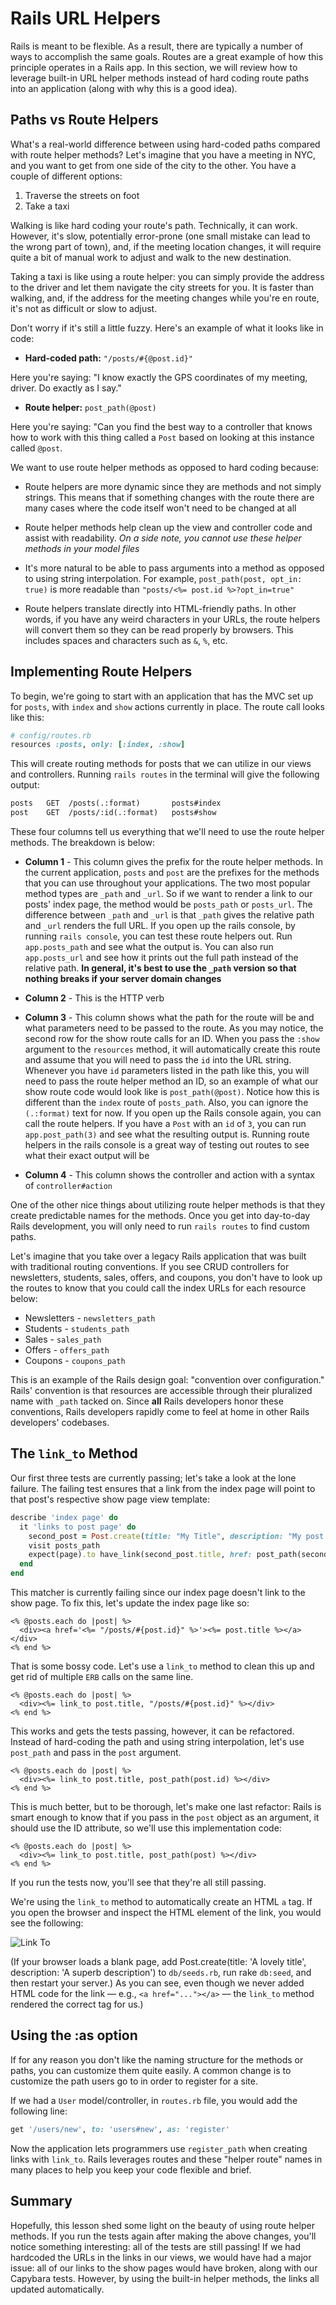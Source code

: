 # Rails URL Helpers

Rails is meant to be flexible. As a result, there are typically a
number of ways to accomplish the same goals. Routes are a great example of how
this principle operates in a Rails app. In this section, we will review how to
leverage built-in URL helper methods instead of hard coding route paths into an
application (along with why this is a good idea).

## Paths vs Route Helpers

What's a real-world difference between using hard-coded paths compared with
route helper methods? Let's imagine that you have a meeting in NYC, and you
want to get from one side of the city to the other. You have a couple of
different options:

1. Traverse the streets on foot
2. Take a taxi

Walking is like hard coding your route's path. Technically, it can work.
However, it's slow, potentially error-prone (one small mistake can lead to the
wrong part of town), and, if the meeting location changes, it will require
quite a bit of manual work to adjust and walk to the new destination.

Taking a taxi is like using a route helper: you can simply provide the address
to the driver and let them navigate the city streets for you. It is faster than
walking, and, if the address for the meeting changes while you're en route,
it's not as difficult or slow to adjust.

Don't worry if it's still a little fuzzy. Here's an example of what it looks
like in code:

* **Hard-coded path:** `"/posts/#{@post.id}"`

Here you're saying: "I know exactly the GPS coordinates of my meeting, driver.
Do exactly as I say."

* **Route helper:** `post_path(@post)`

Here you're saying: "Can you find the best way to a controller that knows how
to work with this thing called a `Post` based on looking at this instance
called `@post`.

We want to use route helper methods as opposed to hard coding because:

* Route helpers are more dynamic since they are methods and not simply strings.
  This means that if something changes with the route there are many cases
  where the code itself won't need to be changed at all

* Route helper methods help clean up the view and controller code and assist
  with readability. *On a side note, you cannot use these helper methods in
  your model files*

* It's more natural to be able to pass arguments into a method as opposed to
  using string interpolation. For example, `post_path(post, opt_in: true)` is
  more readable than `"posts/<%= post.id %>?opt_in=true"`

* Route helpers translate directly into HTML-friendly paths. In other words, if
  you have any weird characters in your URLs, the route helpers will convert
  them so they can be read properly by browsers. This includes spaces and 
  characters such as `&`, `%`, etc.


## Implementing Route Helpers

To begin, we're going to start with an application that has the MVC set up for
`posts`, with `index` and `show` actions currently in place. The route call
looks like this:

```ruby
# config/routes.rb
resources :posts, only: [:index, :show]
```

This will create routing methods for posts that we can utilize in our views and
controllers. Running `rails routes` in the terminal will give the following
output:

```txt
posts   GET  /posts(.:format)       posts#index
post    GET  /posts/:id(.:format)   posts#show
```

These four columns tell us everything that we'll need to use the route helper
methods. The breakdown is below:

* **Column 1** - This column gives the prefix for the route helper methods. In
  the current application, `posts` and `post` are the prefixes for the methods
  that you can use throughout your applications. The two most popular method
  types are `_path` and `_url`. So if we want to render a link to
  our posts' index page, the method would be `posts_path` or `posts_url`. The
  difference between `_path` and `_url` is that `_path` gives the relative path
  and `_url` renders the full URL. If you open up the rails console, by running
  `rails console`, you can test these route helpers out. Run `app.posts_path` and
  see what the output is. You can also run `app.posts_url` and see how it prints
  out the full path instead of the relative path. **In general, it's best to use
  the `_path` version so that nothing breaks if your server domain changes**

* **Column 2** - This is the HTTP verb

* **Column 3** - This column shows what the path for the route will be and what
  parameters need to be passed to the route. As you may notice, the second row
  for the show route calls for an ID. When you pass the `:show` argument to the
  `resources` method, it will automatically create this route and assume that you
  will need to pass the `id` into the URL string. Whenever you have `id`
  parameters listed in the path like this, you will need to pass the route helper
  method an ID, so an example of what our show route code would look like is
  `post_path(@post)`. Notice how this is different than the `index` route of
  `posts_path`. Also, you can ignore the `(.:format)` text for now. If you open
  up the Rails console again, you can call the route helpers. If you have a
  `Post` with an `id` of `3`, you can run `app.post_path(3)` and see what the
  resulting output is. Running route helpers in the rails console is a great way
  of testing out routes to see what their exact output will be

* **Column 4** - This column shows the controller and action with a syntax of
  `controller#action`

One of the other nice things about utilizing route helper methods is that they
create predictable names for the methods. Once you get into day-to-day Rails
development, you will only need to run `rails routes` to find custom paths.

Let's imagine that you take over a legacy Rails application that was built with
traditional routing conventions. If you see CRUD controllers for newsletters,
students, sales, offers, and coupons, you don't have to look up the routes to
know that you could call the index URLs for each resource below:

* Newsletters - `newsletters_path`
* Students - `students_path`
* Sales - `sales_path`
* Offers - `offers_path`
* Coupons - `coupons_path`

This is an example of the Rails design goal: "convention over configuration."
Rails' convention is that resources are accessible through their pluralized
name with `_path` tacked on. Since **all** Rails developers honor these
conventions, Rails developers rapidly come to feel at home in other Rails
developers' codebases.


## The `link_to` Method

Our first three tests are currently passing; let's take a look at the lone
failure. The failing test ensures that a link from the index page will point to
that post's respective show page view template:

```ruby
describe 'index page' do
  it 'links to post page' do
    second_post = Post.create(title: "My Title", description: "My post description")
    visit posts_path
    expect(page).to have_link(second_post.title, href: post_path(second_post))
  end
end
```

This matcher is currently failing since our index page doesn't link to the show
page. To fix this, let's update the index page like so:

```erb
<% @posts.each do |post| %>
  <div><a href='<%= "/posts/#{post.id}" %>'><%= post.title %></a></div>
<% end %>
```

That is some bossy code. Let's use a `link_to` method to clean this up and get
rid of multiple `ERB` calls on the same line.

```erb
<% @posts.each do |post| %>
  <div><%= link_to post.title, "/posts/#{post.id}" %></div>
<% end %>
```

This works and gets the tests passing, however, it can be refactored. Instead of
hard-coding the path and using string interpolation, let's use `post_path` and
pass in the `post` argument.

```erb
<% @posts.each do |post| %>
  <div><%= link_to post.title, post_path(post.id) %></div>
<% end %>
```

This is much better, but to be thorough, let's make one last refactor: Rails is
smart enough to know that if you pass in the `post` object as an argument, it
should use the ID attribute, so we'll use this implementation code:

```erb
<% @posts.each do |post| %>
  <div><%= link_to post.title, post_path(post) %></div>
<% end %>
```

If you run the tests now, you'll see that they're all still passing.

We're using the `link_to` method to automatically create an HTML `a` tag. If
you open the browser and inspect the HTML element of the link, you would see
the following:

![Link To](https://s3.amazonaws.com/flatiron-bucket/readme-lessons/link_to.png)

(If your browser loads a blank page, add Post.create(title: 'A lovely title',
description: 'A superb description') to `db/seeds.rb`, run rake `db:seed`, and
then restart your server.) As you can see, even though we never added HTML code
for the link –– e.g., `<a href="..."></a>` –– the `link_to` method rendered the
correct tag for us.)


## Using the :as option

If for any reason you don't like the naming structure for the methods or paths,
you can customize them quite easily. A common change is to customize the path users
go to in order to register for a site.

If we had a `User` model/controller, in `routes.rb` file, you would add the
following line:

```ruby
get '/users/new', to: 'users#new', as: 'register'
```

Now the application lets programmers use `register_path` when creating links
with `link_to`. Rails leverages routes and these "helper route" names in many
places to help you keep your code flexible and brief.

## Summary

Hopefully, this lesson shed some light on the beauty of using route helper
methods. If you run the tests again after making the above changes, you'll
notice something interesting: all of the tests are still passing! If we had
hardcoded the URLs in the links in our views, we would have had a major issue:
all of our links to the show pages would have broken, along with our Capybara
tests. However, by using the built-in helper methods, the links all updated
automatically.

